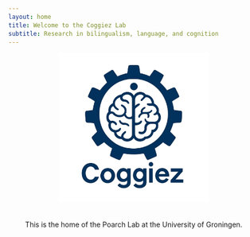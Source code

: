 ```yaml
---
layout: home
title: Welcome to the Coggiez Lab
subtitle: Research in bilingualism, language, and cognition
---
```


<div style="text-align: center;">
  <img src="images/CogZ.png" alt="Poarch Lab Logo" style="max-width: 300px; margin-bottom: 20px;">
  <p>This is the home of the Poarch Lab at the University of Groningen.</p>
</div>
